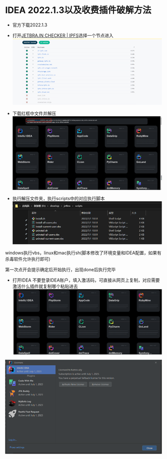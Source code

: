 # IDEA 2022.1.3以及收费插件破解方法
* 官方下载2022.1.3
* 打开[JETBRA.IN CHECKER | IPFS](https://3.jetbra.in/)选择一个节点进入![image-20220706115041617](README.assets/image-20220706115041617.png)

* 下载红框中文件并解压![image-20220706115125818](README.assets/image-20220706115125818.png)
* 执行解压文件夹，执行scripts中的对应执行脚本![image-20220706115250705](README.assets/image-20220706115250705.png)

windows执行vbs，linux和mac执行sh(脚本修改了环境变量和IDEA配置，如果有杀毒软件允许执行即可)

第一次点开会提示确定后开始执行，出现done后执行完毕

* 打开IDEA 不要登录IDEA账户，填入激活码，可直接从网页上复制，对应需要激活什么插件就复制哪个粘贴进去![image-20220706115544876](README.assets/image-20220706115544876.png)

![image-20220706115656535](README.assets/image-20220706115656535.png)

